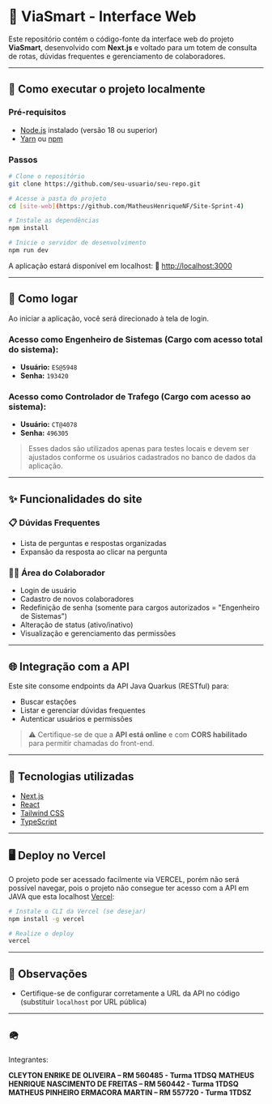 # 📍 ViaSmart - Interface Web

Este repositório contém o código-fonte da interface web do projeto **ViaSmart**, desenvolvido com **Next.js** e voltado para um totem de consulta de rotas, dúvidas frequentes e gerenciamento de colaboradores.

---

## 🚀 Como executar o projeto localmente

### Pré-requisitos
- [Node.js](https://nodejs.org/) instalado (versão 18 ou superior)
- [Yarn](https://yarnpkg.com/) ou [npm](https://www.npmjs.com/)

### Passos

```bash
# Clone o repositório
git clone https://github.com/seu-usuario/seu-repo.git

# Acesse a pasta do projeto
cd [site-web](https://github.com/MatheusHenriqueNF/Site-Sprint-4)

# Instale as dependências
npm install

# Inicie o servidor de desenvolvimento
npm run dev
````

A aplicação estará disponível em localhost:
📎 [http://localhost:3000](http://localhost:3000)

---

## 🔐 Como logar

Ao iniciar a aplicação, você será direcionado à tela de login.

### Acesso como Engenheiro de Sistemas (Cargo com acesso total do sistema):

* **Usuário:** `ES@5948`
* **Senha:** `193420`

### Acesso como Controlador de Trafego (Cargo com acesso ao sistema):

* **Usuário:** `CT@4078`
* **Senha:** `496305`

> Esses dados são utilizados apenas para testes locais e devem ser ajustados conforme os usuários cadastrados no banco de dados da aplicação.

---

## ✨ Funcionalidades do site

### 📋 Dúvidas Frequentes

* Lista de perguntas e respostas organizadas
* Expansão da resposta ao clicar na pergunta

### 👨‍💼 Área do Colaborador

* Login de usuário
* Cadastro de novos colaboradores
* Redefinição de senha (somente para cargos autorizados = "Engenheiro de Sistemas")
* Alteração de status (ativo/inativo)
* Visualização e gerenciamento das permissões

---

## 🌐 Integração com a API

Este site consome endpoints da API Java Quarkus (RESTful) para:

* Buscar estações
* Listar e gerenciar dúvidas frequentes
* Autenticar usuários e permissões

> ⚠️ Certifique-se de que a **API está online** e com **CORS habilitado** para permitir chamadas do front-end.

---

## 🧠 Tecnologias utilizadas

* [Next.js](https://nextjs.org/)
* [React](https://reactjs.org/)
* [Tailwind CSS](https://tailwindcss.com/)
* [TypeScript](https://www.typescriptlang.org/)

---

## 🖥️ Deploy no Vercel

O projeto pode ser acessado facilmente via VERCEL, porém não será possível navegar, pois o projeto não consegue ter acesso com a API em JAVA que esta localhost [Vercel]([https://vercel.com/](https://vercel.com/matheus-freitas-projects-364d2ef3/site-sprint-4-xcep)):

```bash
# Instale o CLI da Vercel (se desejar)
npm install -g vercel

# Realize o deploy
vercel
```

---

## 📌 Observações

* Certifique-se de configurar corretamente a URL da API no código (substituir `localhost` por URL pública)

---

## 🪖

Integrantes:

**CLEYTON ENRIKE DE OLIVEIRA – RM 560485 - Turma 1TDSQ**
**MATHEUS HENRIQUE NASCIMENTO DE FREITAS – RM 560442 - Turma 1TDSQ**
**MATHEUS PINHEIRO ERMACORA MARTIN – RM 557720 - Turma 1TDSZ**
